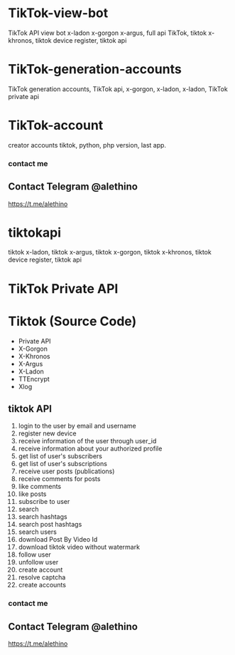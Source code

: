 # TikTok-view-bot
TikTok API view bot x-ladon x-gorgon x-argus, full api TikTok, tiktok x-khronos, tiktok device register, tiktok api

# TikTok-generation-accounts

TikTok generation accounts, TikTok api, x-gorgon, x-ladon, x-ladon, TikTok private api

# TikTok-account
creator accounts tiktok, python, php version, last app.

### contact me
## Contact Telegram @alethino
https://t.me/alethino

# tiktokapi
tiktok x-ladon, tiktok x-argus, tiktok x-gorgon, tiktok x-khronos, tiktok device register, tiktok api

# TikTok Private API

# Tiktok (Source Code)
* Private API
* X-Gorgon
* X-Khronos 
* X-Argus 
* X-Ladon 
* TTEncrypt
* Xlog

## tiktok API

1. login to the user by email and username
2. register new device
3. receive information of the user through user_id
4. receive information about your authorized profile
5. get list of user's subscribers
6. get list of user's subscriptions
7. receive user posts (publications)
8. receive comments for posts
9. like comments
10. like posts
11. subscribe to user
12. search
13. search hashtags
14. search post hashtags
15. search users
16. download Post By Video Id
17. download tiktok video without watermark
18. follow user
19. unfollow user
20. create account
21. resolve captcha
22. create accounts

### contact me
## Contact Telegram @alethino
https://t.me/alethino
